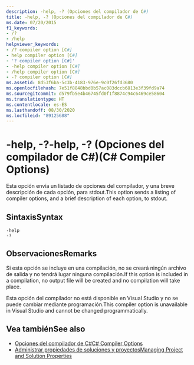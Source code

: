 ```yaml
---
description: -help, -? (Opciones del compilador de C#)
title: -help, -? (Opciones del compilador de C#)
ms.date: 07/20/2015
f1_keywords:
- /?
- /help
helpviewer_keywords:
- /? compiler option [C#]
- help compiler option [C#]
- '? compiler option [C#]'
- -help compiler option [C#]
- /help compiler option [C#]
- -? compiler option [C#]
ms.assetid: 8d53f6ba-5c3b-4183-976e-9c0f26fd3680
ms.openlocfilehash: 7e51f8848bbd0b57ac083dccb6813e3f39fd9a74
ms.sourcegitcommit: d579fb5e4b46745fd0f1f8874c94c6469ce58604
ms.translationtype: HT
ms.contentlocale: es-ES
ms.lasthandoff: 08/30/2020
ms.locfileid: "89125688"
---
```

# <a name="-help---c-compiler-options"></a><span data-ttu-id="5a3a8-105">-help, -?</span><span class="sxs-lookup"><span data-stu-id="5a3a8-105">-help, -?</span></span> <span data-ttu-id="5a3a8-106">(Opciones del compilador de C#)</span><span class="sxs-lookup"><span data-stu-id="5a3a8-106">(C# Compiler Options)</span></span>
<span data-ttu-id="5a3a8-107">Esta opción envía un listado de opciones del compilador, y una breve descripción de cada opción, para stdout.</span><span class="sxs-lookup"><span data-stu-id="5a3a8-107">This option sends a listing of compiler options, and a brief description of each option, to stdout.</span></span>  
  
## <a name="syntax"></a><span data-ttu-id="5a3a8-108">Sintaxis</span><span class="sxs-lookup"><span data-stu-id="5a3a8-108">Syntax</span></span>  
  
```console  
-help  
-?  
```  
  
## <a name="remarks"></a><span data-ttu-id="5a3a8-109">Observaciones</span><span class="sxs-lookup"><span data-stu-id="5a3a8-109">Remarks</span></span>  
 <span data-ttu-id="5a3a8-110">Si esta opción se incluye en una compilación, no se creará ningún archivo de salida y no tendrá lugar ninguna compilación.</span><span class="sxs-lookup"><span data-stu-id="5a3a8-110">If this option is included in a compilation, no output file will be created and no compilation will take place.</span></span>  
  
 <span data-ttu-id="5a3a8-111">Esta opción del compilador no está disponible en Visual Studio y no se puede cambiar mediante programación.</span><span class="sxs-lookup"><span data-stu-id="5a3a8-111">This compiler option is unavailable in Visual Studio and cannot be changed programmatically.</span></span>  
  
## <a name="see-also"></a><span data-ttu-id="5a3a8-112">Vea también</span><span class="sxs-lookup"><span data-stu-id="5a3a8-112">See also</span></span>

- [<span data-ttu-id="5a3a8-113">Opciones del compilador de C#</span><span class="sxs-lookup"><span data-stu-id="5a3a8-113">C# Compiler Options</span></span>](./index.md)
- [<span data-ttu-id="5a3a8-114">Administrar propiedades de soluciones y proyectos</span><span class="sxs-lookup"><span data-stu-id="5a3a8-114">Managing Project and Solution Properties</span></span>](/visualstudio/ide/managing-project-and-solution-properties)
